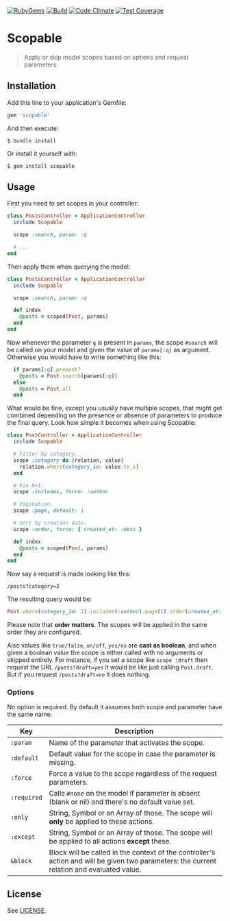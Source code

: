[![RubyGems](https://img.shields.io/gem/dt/scopable.svg?style=flat-square)](https://rubygems.org/gems/scopable)
[![Build](https://img.shields.io/travis/corenzan/scopable.svg?style=flat-square)](https://travis-ci.org/corenzan/scopable)
[![Code Climate](https://img.shields.io/codeclimate/github/corenzan/scopable.svg?style=flat-square)](https://codeclimate.com/github/corenzan/scopable)
[![Test Coverage](https://img.shields.io/codeclimate/coverage/github/corenzan/scopable.svg?style=flat-square)](https://codeclimate.com/github/corenzan/scopable/coverage)

# Scopable

> Apply or skip model scopes based on options and request parameters.

## Installation

Add this line to your application's Gemfile:

```ruby
gem 'scopable'
```

And then execute:

```shell
$ bundle install
```

Or install it yourself with:

```shell
$ gem install scopable
```

## Usage

First you need to set scopes in your controller:

```ruby
class PostsController < ApplicationController
  include Scopable

  scope :search, param: :q

  # ...
end
```

Then apply them when querying the model:

```ruby
class PostsController < ApplicationController
  include Scopable

  scope :search, param: :q

  def index
    @posts = scoped(Post, params)
  end
end
```

Now whenever the parameter `q` is present in `params`, the scope `#search` will be called on your model and given the value of `params[:q]` as argument. Otherwise you would have to write something like this:

```ruby
  if params[:q].present?
    @posts = Post.search(params[:q])
  else
    @posts = Post.all
  end
```

What would be fine, except you usually have multiple scopes, that might get combined depending on the presence or absence of parameters to produce the final query. Look how simple it becomes when using Scopable:

```ruby
class PostController < ApplicationController
  include Scopable

  # Filter by category.
  scope :category do |relation, value|
    relation.where(category_id: value.to_i)
  end

  # Fix N+1.
  scope :includes, force: :author

  # Pagination.
  scope :page, default: 1

  # Sort by creation date.
  scope :order, force: { created_at: :desc }

  def index
    @posts = scoped(Post, params)
  end
end
```

Now say a request is made looking like this:

```
/posts?category=2
```

The resulting query would be:

```ruby
Post.where(category_id: 2).includes(:author).page(1).order(created_at: :desc)
```

Please note that **order matters**. The scopes will be applied in the same order they are configured.

Also values like `true/false`, `on/off`, `yes/no` are **cast as boolean**, and when given a boolean value the scope is either called with no arguments or skipped entirely. For instance, if you set a scope like `scope :draft` then request the URL `/posts?draft=yes` it would be like just calling `Post.draft`. But if you request `/posts?draft=no` it does nothing.

### Options

No option is required. By default it assumes both scope and parameter have the same name.

Key         | Description
------------|--------------------------------------------------------------------------------------------------------------
`:param`    | Name of the parameter that activates the scope.
`:default`  | Default value for the scope in case the parameter is missing.
`:force`    | Force a value to the scope regardless of the request parameters.
`:required` | Calls `#none` on the model if parameter is absent (blank or nil) and there's no default value set.
`:only`     | String, Symbol or an Array of those. The scope will **only** be applied to these actions.
`:except`   | String, Symbol or an Array of those. The scope will be applied to all actions **except** these.
`&block`    | Block will be called in the context of the controller's action and will be given two parameters: the current relation and evaluated value.

## License

See [LICENSE](LICENSE).
